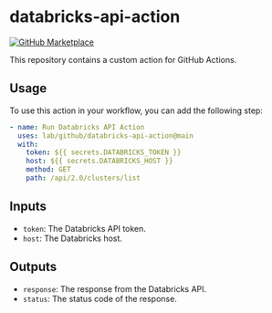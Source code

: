 # databricks-api-action

[![GitHub Marketplace](https://img.shields.io/badge/Marketplace-Databricks%20API%20Action-blue?logo=github)]()


This repository contains a custom action for GitHub Actions.

## Usage

To use this action in your workflow, you can add the following step:

```yaml
- name: Run Databricks API Action
  uses: lab/github/databricks-api-action@main
  with:
    token: ${{ secrets.DATABRICKS_TOKEN }}
    host: ${{ secrets.DATABRICKS_HOST }}
    method: GET
    path: /api/2.0/clusters/list
```

## Inputs

- `token`: The Databricks API token.
- `host`: The Databricks host.

## Outputs

- `response`: The response from the Databricks API.
- `status`: The status code of the response.
